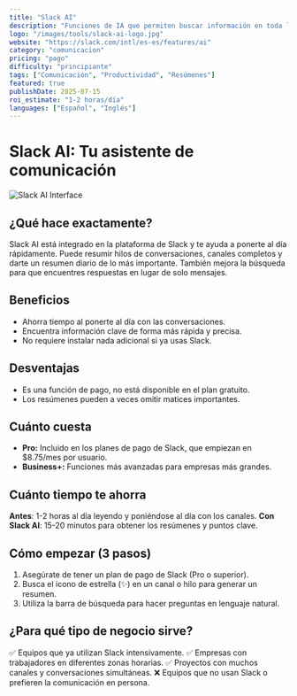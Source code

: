 ```yaml
---
title: "Slack AI"
description: "Funciones de IA que permiten buscar información en toda la empresa, resumir conversaciones y recibir resúmenes diarios."
logo: "/images/tools/slack-ai-logo.jpg"
website: "https://slack.com/intl/es-es/features/ai"
category: "comunicacion"
pricing: "pago"
difficulty: "principiante"
tags: ["Comunicación", "Productividad", "Resúmenes"]
featured: true
publishDate: 2025-07-15
roi_estimate: "1-2 horas/día"
languages: ["Español", "Inglés"]
---
```


# Slack AI: Tu asistente de comunicación

![Slack AI Interface](/images/tools/slack-ai-hero.jpg)

## ¿Qué hace exactamente?
Slack AI está integrado en la plataforma de Slack y te ayuda a ponerte al día rápidamente. Puede resumir hilos de conversaciones, canales completos y darte un resumen diario de lo más importante. También mejora la búsqueda para que encuentres respuestas en lugar de solo mensajes.

## Beneficios
- Ahorra tiempo al ponerte al día con las conversaciones.
- Encuentra información clave de forma más rápida y precisa.
- No requiere instalar nada adicional si ya usas Slack.

## Desventajas
- Es una función de pago, no está disponible en el plan gratuito.
- Los resúmenes pueden a veces omitir matices importantes.

## Cuánto cuesta
- **Pro:** Incluido en los planes de pago de Slack, que empiezan en $8.75/mes por usuario.
- **Business+:** Funciones más avanzadas para empresas más grandes.

## Cuánto tiempo te ahorra
**Antes**: 1-2 horas al día leyendo y poniéndose al día con los canales.
**Con Slack AI**: 15-20 minutos para obtener los resúmenes y puntos clave.

## Cómo empezar (3 pasos)
1. Asegúrate de tener un plan de pago de Slack (Pro o superior).
2. Busca el icono de estrella (✨) en un canal o hilo para generar un resumen.
3. Utiliza la barra de búsqueda para hacer preguntas en lenguaje natural.

## ¿Para qué tipo de negocio sirve?
✅ Equipos que ya utilizan Slack intensivamente.
✅ Empresas con trabajadores en diferentes zonas horarias.
✅ Proyectos con muchos canales y conversaciones simultáneas.
❌ Equipos que no usan Slack o prefieren la comunicación en persona.
